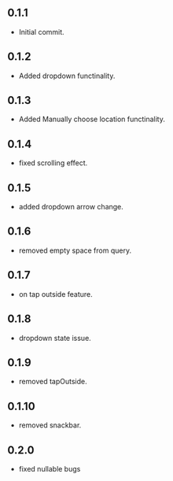 ## 0.1.1

* Initial commit.

## 0.1.2

* Added dropdown functinality.

## 0.1.3

* Added Manually choose location functinality.

## 0.1.4

* fixed scrolling effect.

## 0.1.5

* added dropdown arrow change.

## 0.1.6

* removed empty space from query.

## 0.1.7

* on tap outside feature.

## 0.1.8

* dropdown state issue.

## 0.1.9

* removed tapOutside.

## 0.1.10

* removed snackbar.

## 0.2.0

* fixed nullable bugs